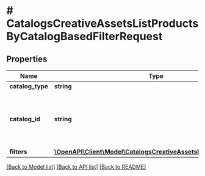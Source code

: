 # # CatalogsCreativeAssetsListProductsByCatalogBasedFilterRequest

## Properties

Name | Type | Description | Notes
------------ | ------------- | ------------- | -------------
**catalog_type** | **string** |  |
**catalog_id** | **string** | Catalog id pertaining to the creative assets product group. |
**filters** | [**\OpenAPI\Client\Model\CatalogsCreativeAssetsProductGroupFilters**](CatalogsCreativeAssetsProductGroupFilters.md) |  |

[[Back to Model list]](../../README.md#models) [[Back to API list]](../../README.md#endpoints) [[Back to README]](../../README.md)
